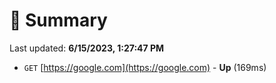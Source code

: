 # 📖 Summary
Last updated: **6/15/2023, 1:27:47 PM**

- `GET` [https://google.com](https://google.com) - **Up** (169ms)
